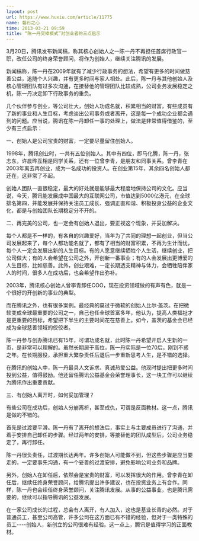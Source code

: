 ```yaml
---
layout: post
url: https://www.huxiu.com/article/11775
name: 磐石之心
time: 2013-03-21 09:59
title: “陈一丹交棒模式”对创业者的三点启示
---
```

3月20日，腾讯发布新闻稿，称其核心创始人之一陈一丹不再担任首席行政官一职，改任公司的终身荣誉顾问，将作为创始人，继续关注腾讯的发展。

新闻稿称，陈一丹在2009年就有了减少行政事务的想法，希望有更多的时间做慈善公益，追随个人兴趣，并有更多时间与家人相处。此后，陈一丹与其他创始人及核心管理团队有过多次沟通，在接替他的管理团队比较成熟，公司业务发展稳定之机，陈一丹决定卸下行政事务的重负。

几个伙伴参与创业，等公司壮大，创始人功成名就，积累相当的财富，有些成员有了新的事业和人生目标，考虑淡出公司事务或者离开，这是每一个成功企业都会遇到的问题。应当说，腾讯在陈一丹卸任一事的处理上，做法是非常值得借鉴的，至少有三点启示：

一、创始人是公司宝贵的财富，一定要尽量留住创始人。

1998年，腾讯创业时，一共有五位创始人。其中有四位，即马化腾，陈一丹，张志东，许晨晔互相是同学关系，还有一位曾李青，是朋友和同事关系。曾李青在2003年离去再创业，成为一名成功的投资人。在创业第15年，其余四名创始人都还在，这非常了不起。

创始人团队一直很稳定，最大的好处就是能够最大程度地保持公司的文化。应当说，今天，腾讯能发展成中国最大的互联网公司，市值达到5000亿港元，在全球排名第四，并能发展并保持关注员工成长、强调正直和谐、积极投身公益的企业文化，都是与创始团队长期稳定分不开的。

二、再完美的公司，也一定会有创始人退出，要正视这个现象，并妥加解决。

每个人都是不一样的，有各自的兴趣爱好，当年为了共同的理想一起创业，但当公司发展起来了，每个人都功能名就了，都有了相当的财富积累，不再为生计而忧，每个人一定会发展出新的人生目标。有的人愿意继续牺牲个人生活，继续创业，把公司做大；有的人会希望在公司之外，开创新一番事业；有的人会发展出更博爱的人生目标，比如慈善。此外，创业艰难，一定长期透支精神与体力，会牺牲陪伴家人的时间，很多人在成功后，也会希望作出弥补。

2003年，腾讯核心创始人曾李青卸任COO，现在投资领域做的有声有色，就是一个很好的开创新的事业的典型。

而在腾讯之外，也有很多案例。最经典的莫过于微软的创始人比尔·盖茨。在把微软变成全球最重要的公司之一，自己也任全球首富多年，他认为，提高人类福祉才是更重要的目标，希望把下半生的主要时间花在慈善上。如今，盖茨的基金会已经成为全球慈善领域的佼佼者。

陈一丹参与创办腾讯已有15年，可谓功成名就，此时陈一丹希望开启人生新的一页，是非常可以理解的。虽然长期居于高位，陈一丹实际是一位70后，刚到不惑之年。在长期服役，承担重大繁杂责任后退后一步重新思考人生，是不错的选择。

在腾讯的创始人中，陈一丹最具人文诉求、真诚热爱公益。他现时提出把更多时间投到公益，值得鼓励。他还留任腾讯公益基金会荣誉理事长，这一块工作可以继续为腾讯作出重要贡献。

三、有创始人离开时，如何妥加管理？

有些公司在成功后，创始人分崩离析，甚至成仇，可谓是反面教材。这一点，腾讯是做的不错的。

首先是过渡要平滑。陈一丹有了离开的想法后，事实上与主要成员进行了沟通，并着手安排自己卸任的步骤。经过两年的安排，等接替他的团队成型后，公司业务稳定了，再行卸任。

陈一丹很负责任，过渡期长达两年。许多创始人可能做不到，但这些步骤是应当要走的，一定要事先沟通，有一个妥善的过渡安排，避免影响公司业务和品牌。

另外，创始人在卸任后，依然会是宝贵的财富，可以发挥很大的作用。曾李青在卸任后，继续任终身荣誉顾问，给腾讯提出许多建议，也在投资业务上有合作。同样，陈一丹也会续任终身荣誉顾问，关注腾讯发展。从事的公益事业，也是腾讯需要的，继续可以指导腾讯的公益发展。

在一家公司成长的过程，总会有人离开，有人加入，这也是基业长青的必然。对于普通员工，甚至公司高管，许多公司在这方面已有不错的经验，但对于一类特殊的员工----创始人，新创立的公司很难有经验。这一点上，腾讯是值得学习的正面教材。

